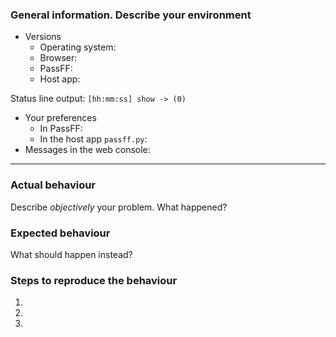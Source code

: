 ### General information. Describe your environment
<!-- Please give as much information as possible, thanks! -->

- Versions
  - Operating system: 
  - Browser: 
  - PassFF: 
  - Host app: 

Status line output: `[hh:mm:ss] show -> (0)`
<!-- Enable it at the bottom of the preferences. In the toolbar menu, select & copy-paste it. -->

<!-- If useful, tell us more! -->
- Your preferences
  - In PassFF: 
  - In the host app `passff.py`: 
- Messages in the web console: 

---

### Actual behaviour
Describe *objectively* your problem. What happened?

### Expected behaviour
What should happen instead?

### Steps to reproduce the behaviour
1.
2.
3.
